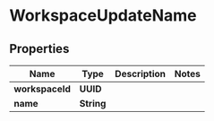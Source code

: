 

# WorkspaceUpdateName


## Properties

| Name | Type | Description | Notes |
|------------ | ------------- | ------------- | -------------|
|**workspaceId** | **UUID** |  |  |
|**name** | **String** |  |  |



